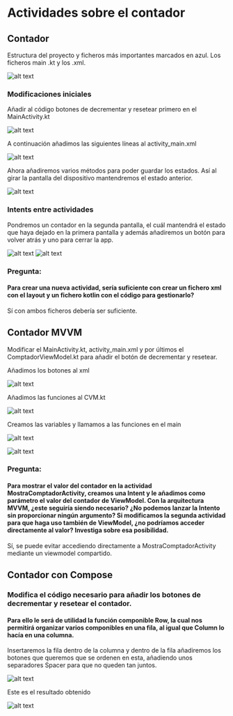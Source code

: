 # Actividades sobre el contador
## Contador
Estructura del proyecto y ficheros más importantes marcados en azul.
Los ficheros main .kt y los .xml.

![alt text](imatges/image-2.png)

### Modificaciones iniciales
Añadir al código botones de decrementar y resetear primero en el MainActivity.kt

![alt text](image-3.png)

A continuación añadimos las siguientes líneas al activity_main.xml

![alt text](image-4.png)

Ahora añadiremos varios métodos para poder guardar los estados. Así al girar la pantalla del dispositivo mantendremos el estado anterior.

![alt text](image-5.png)

### Intents entre actividades
Pondremos un contador en la segunda pantalla, el cuál mantendrá el estado que haya dejado en la primera pantalla y además añadiremos un botón para volver atrás y uno para cerrar la app.

![alt text](image-6.png)
![alt text](image-7.png)

### Pregunta:
#### Para crear una nueva actividad, sería suficiente con crear un fichero xml con el layout y un fichero kotlin con el código para gestionarlo? 
Sí con ambos ficheros debería ser suficiente.

## Contador MVVM
Modificar el MainActivity.kt, activity_main.xml y por últimos el ComptadorViewModel.kt para añadir el botón de decrementar y resetear.

Añadimos los botones al xml

![alt text](image-10.png)

Añadimos las funciones al CVM.kt

![alt text](image-11.png)

Creamos las variables y llamamos a las funciones en el main

![alt text](image-8.png)

![alt text](image-9.png)

### Pregunta:
#### Para mostrar el valor del contador en la actividad MostraComptadorActivity, creamos una Intent y le añadimos como parámetro el valor del contador de ViewModel. Con la arquitectura MVVM, ¿este seguiría siendo necesario? ¿No podemos lanzar la Intento sin proporcionar ningún argumento? Si modificamos la segunda actividad para que haga uso también de ViewModel, ¿no podríamos acceder directamente al valor? Investiga sobre esa posibilidad.

Sí, se puede evitar accediendo directamente a MostraComptadorActivity mediante un viewmodel compartido.

## Contador con Compose
### Modifica el código necesario para añadir los botones de decrementar y resetear el contador. 
#### Para ello le será de utilidad la función componible Row, la cual nos permitirá organizar varios componibles en una fila, al igual que Column lo hacía en una columna.

Insertaremos la fila dentro de la columna y dentro de la fila añadiremos los botones que queremos que se ordenen en esta, añadiendo unos separadores Spacer para que no queden tan juntos.

![alt text](image-13.png)

Este es el resultado obtenido

![alt text](image-12.png)

